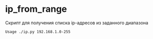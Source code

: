 # ip_from_range
Скрипт для получения списка ip-адресов из заданного диапазона

```bash
Usage ./ip.py 192.168.1.0-255
```

